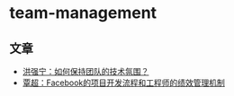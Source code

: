 # team-management

## 文章
* [洪强宁：如何保持团队的技术氛围？](http://chuansong.me/n/316956251648)
* [覃超：Facebook的项目开发流程和工程师的绩效管理机制](http://toutiao.com/i6281384624895558146/)

